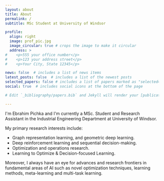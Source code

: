 ```yaml
---
layout: about
title: About
permalink: /
subtitle: MSc Student at University of Windsor

profile:
  align: right
  image: prof_pic.jpg
  image_circular: true # crops the image to make it circular
  address: >
#    <p>555 your office number</p>
#    <p>123 your address street</p>
#    <p>Your City, State 12345</p>

news: false  # includes a list of news items
latest_posts: false  # includes a list of the newest posts
selected_papers: false # includes a list of papers marked as "selected={true}"
social: true  # includes social icons at the bottom of the page

# Edit `_bibliography/papers.bib` and Jekyll will render your [publications page](/al-folio/publications/) automatically.

---
```


I'm Ebrahim Pichka and I'm currently a MSc. Student and Research Assistant in the Industrial Engineering Department at University of Windsor.

My primary research interests include:
- Graph representation learning, and geometric deep learning.
- Deep reinforcement learning and sequential decision-making.
- Optimization and operations research.
-	Learning to Optimize & Decision-focused Learning.
  
Moreover, I always have an eye for advances and research frontiers in fundamental areas of AI such as novel optimization techniques, learning methods, meta-learning and multi-task learning. 

<br>

<br>




